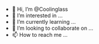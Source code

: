 - 👋 Hi, I’m @Coolinglass
- 👀 I’m interested in ...
- 🌱 I’m currently learning ...
- 💞️ I’m looking to collaborate on ...
- 📫 How to reach me ...

<!---
Coolinglass/Coolinglass is a ✨ special ✨ repository because its `README.md` (this file) appears on your GitHub profile.
You can click the Preview link to take a look at your changes.
--->
